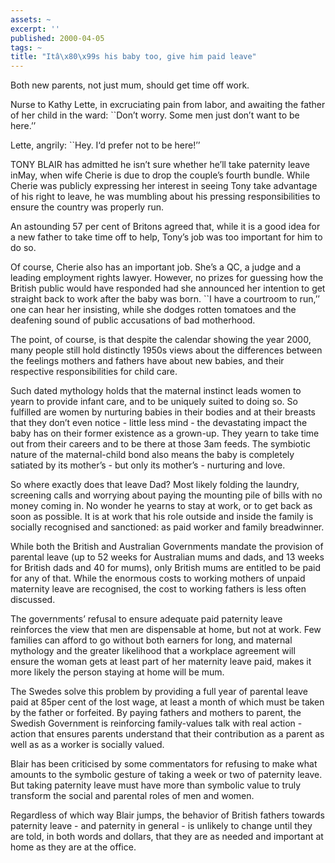```yaml
---
assets: ~
excerpt: ''
published: 2000-04-05
tags: ~
title: "Itâ\x80\x99s his baby too, give him paid leave"
---
```

Both new parents, not just mum, should get time off work.

Nurse to Kathy Lette, in excruciating pain from labor, and awaiting the
father of her child in the ward: \`\`Don’t worry. Some men just don’t
want to be here.’’

Lette, angrily: \`\`Hey. I‘d prefer not to be here!’’

TONY BLAIR has admitted he isn’t sure whether he’ll take paternity leave
inMay, when wife Cherie is due to drop the couple’s fourth bundle. While
Cherie was publicly expressing her interest in seeing Tony take
advantage of his right to leave, he was mumbling about his pressing
responsibilities to ensure the country was properly run.

An astounding 57 per cent of Britons agreed that, while it is a good
idea for a new father to take time off to help, Tony’s job was too
important for him to do so.

Of course, Cherie also has an important job. She’s a QC, a judge and a
leading employment rights lawyer. However, no prizes for guessing how
the British public would have responded had she announced her intention
to get straight back to work after the baby was born. \`\`I have a
courtroom to run,’’ one can hear her insisting, while she dodges rotten
tomatoes and the deafening sound of public accusations of bad
motherhood.

The point, of course, is that despite the calendar showing the year
2000, many people still hold distinctly 1950s views about the
differences between the feelings mothers and fathers have about new
babies, and their respective responsibilities for child care.

Such dated mythology holds that the maternal instinct leads women to
yearn to provide infant care, and to be uniquely suited to doing so. So
fulfilled are women by nurturing babies in their bodies and at their
breasts that they don’t even notice - little less mind - the devastating
impact the baby has on their former existence as a grown-up. They yearn
to take time out from their careers and to be there at those 3am feeds.
The symbiotic nature of the maternal-child bond also means the baby is
completely satiated by its mother’s - but only its mother’s - nurturing
and love.

So where exactly does that leave Dad? Most likely folding the laundry,
screening calls and worrying about paying the mounting pile of bills
with no money coming in. No wonder he yearns to stay at work, or to get
back as soon as possible. It is at work that his role outside and inside
the family is socially recognised and sanctioned: as paid worker and
family breadwinner.

While both the British and Australian Governments mandate the provision
of parental leave (up to 52 weeks for Australian mums and dads, and 13
weeks for British dads and 40 for mums), only British mums are entitled
to be paid for any of that. While the enormous costs to working mothers
of unpaid maternity leave are recognised, the cost to working fathers is
less often discussed.

The governments’ refusal to ensure adequate paid paternity leave
reinforces the view that men are dispensable at home, but not at work.
Few families can afford to go without both earners for long, and
maternal mythology and the greater likelihood that a workplace agreement
will ensure the woman gets at least part of her maternity leave paid,
makes it more likely the person staying at home will be mum.

The Swedes solve this problem by providing a full year of parental leave
paid at 85per cent of the lost wage, at least a month of which must be
taken by the father or forfeited. By paying fathers and mothers to
parent, the Swedish Government is reinforcing family-values talk with
real action - action that ensures parents understand that their
contribution as a parent as well as as a worker is socially valued.

Blair has been criticised by some commentators for refusing to make what
amounts to the symbolic gesture of taking a week or two of paternity
leave. But taking paternity leave must have more than symbolic value to
truly transform the social and parental roles of men and women.

Regardless of which way Blair jumps, the behavior of British fathers
towards paternity leave - and paternity in general - is unlikely to
change until they are told, in both words and dollars, that they are as
needed and important at home as they are at the office.